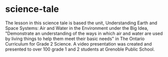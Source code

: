# science-tale
The lesson in this science tale is based the unit, Understanding Earth and Space Systems: Air and Water in the Environment under the Big Idea, "Demonstrate an understanding of the ways in which air and water are used by living things to help them meet their basic needs" in The Ontario Curriculum for Grade 2 Science. A video presentation was created and presented to over 100 grade 1 and 2 students at Grenoble Public School.
